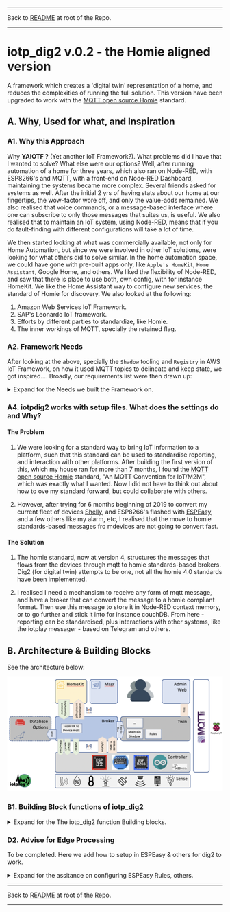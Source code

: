 * * *
Back to [README](../README.md) at root of the Repo. 
* * *
 

# iotp_dig2 v.0.2 - the Homie aligned version

A framework which creates a 'digital twin' representation of a home, and reduces the complexities of running the full solution. This version have been upgraded to work with the [MQTT open source Homie](https://homieiot.github.io) standard.

## A. Why, Used for what, and Inspiration

### A1. Why this Approach

Why **YAIOTF ?** (Yet another IoT Framework?). What problems did I have that I wanted to solve? What else were our options? Well, after running automation of a home for three years, which also ran on Node-RED, with ESP8266's and MQTT, with a front-end on Node-RED Dashboard, maintaining the systems became more complex. Several friends asked for systems as well. After the initial 2 yrs of having stats about our home at our fingertips, the wow-factor wore off, and only the value-adds remained. We also realised that voice commands, or a message-based interface where one can subscribe to only those messages that suites us, is useful. We also realised that to maintain an IoT system, using Node-RED, means that if you do fault-finding with different configurations will take a lot of time.

We then started looking at what was commercially available, not only for Home Automation, but since we were involved in other IoT solutions, were looking for what others did to solve similar. In the home automation space, we could have gone with pre-built apps only, like `Apple's HomeKit`, `Home Assistant`, Google Home, and others. We liked the flexibility of Node-RED, and saw that there is place to use both, own config, with for instance HomeKit. We like the Home Assistant way to configure new services, the standard of Homie for discovery. We also looked at the following:

  1. Amazon Web Services IoT Framework.  
  2. SAP's Leonardo IoT framework.
  3. Efforts by different parties to standardize, like Homie.
  4. The inner workings of MQTT, specially the retained flag.

### A2. Framework Needs

After looking at the above, specially the `Shadow` tooling and `Registry` in AWS IoT Framework, on how it used MQTT topics to delineate and keep state, we got inspired.... Broadly, our requirements list were then drawn up:

<details>
    <summary>Expand for the Needs we built the Framework on.</summary>

|#| Requirement Description |Req. Name|  
|-|-------------------------|-------------------  
|1|A framework, that created definition of the IoT devices, only in one place. |Registry |
|2|A capability where the complexity of receiving, sending, and managing the underlying IoT devices is hidden from the rest of the framework. |Broker |
|3|Standardized messaging symantics, where messages in the framework, and to other building blocks are standardised, to reduce maintenance. | The iotp message protocol |
|4| Retention of the latest-, and previous state of devices, to determine for instance durations between changes in state, thus the 'Digital Twin' of the Devices. | Twin Shadow |
|5| A rules engine, that can watch the states of devices, and take actions based on a severity of the state | Twin Rules Engine |
|6|The ability to plug in other solutions, (which can run in its own space, which will reduce maintenance), only communicating to the rest through mqtt messages, to provide new functionality, without needing to know the underlying protocols of talking to the IoT devices.  |Docker containers talking to 'The Broker'|
|7|A Plug-in to enable Apple HomeKit, where The Broker talks in the Apple HomeKit json format to it, and it talks back to the Broker - and not with the Devices  |HomeKit Node-RED Docker container|

Other solutions can now be 'plugged-in' as well, we are working on a `Messenger` container.

</details>
   

### A4. iotpdig2 works with setup files. What does the settings do and Why?

#### The Problem

1. We were looking for a standard way to bring IoT information to a platform, such that this standard can be used to standardise reporting, and interaction with other platforms. After building the first version of this, which my house ran for more than 7 months, I found the [MQTT open source Homie](https://homieiot.github.io) standard, "An MQTT Convention for IoT/M2M", which was exactly what I wanted. Now I did not have to think out about how to ove my standard forward, but could collaborate with others.

1. However, after trying for 6 months beginning of 2019 to convert my current fleet of devices [Shelly](https://shelly.cloud), and ESP8266's flashed with [ESPEasy](https://espeasy.readthedocs.io/en/latest/), and a few others like my alarm, etc, I realised that the move to homie standards-based messages fro mdevices are not going to convert fast. 

#### The Solution    

1. The homie standard, now at version 4, structures the messages that flows from the devices through mqtt to homie standards-based brokers. Dig2 (for digital twin) attempts to be one, not all the homie 4.0 standards have been implemented.   

1. I realised I need a mechansism to receive any form of mqtt message, and have a broker that can convert the message to a homie compliant format. Then use this message to store it in Node-RED context memory, or to go further and stick it into for instance couchDB. From here - reporting can be standardised, plus interactions with other systems, like the iotplay messager - based on Telegram and others.   


## B. Architecture & Building Blocks

See the architecture below:

![The dig2 Architecture](images/dig2_Architecture.png)



### B1. Building Block functions of iotp_dig2

<details>
    <summary>Expand for the The iotp_dig2 function Building blocks. </summary>

```
1. Application Settings:   
   a. Registry
   b. Rules. (Severity, Action settings)
   c. Config settings

2. In-Memory Settings Lists
   a. Things Registry
   b. Things Shadow  
   c. Others

3. Broker:
   a. to dig2, from controllers (Using the `dig2 iotp` protocol):
      i. Shelly
     ii. espeasy
   b. to controllers, from:
      i. HomeKit
     ii. dig2Msgr (not impl.)
   c. to HomeKit, from dig2 (Using the digsHomeKit protocol):
   d. to CoachDB, from dig2

4. Events Engine:
   a. Prime the Lists:
      i. Registry & Shadow lists
     ii. Display list
   b. Maintain in-memory lists (prune)
   c. On Event arrival:
      i. Update Shadow on Events
     ii. Update Thing events list
   d. Thing inter-Event calculations (DEPRECATED)

5. Rules Engine:
   a. Define Rules (yaml)
   b. Apply rule to event
   c. Update Shadow
   d. Make actions available to other platforms

6. Web Admin Interface:
   a. Things Registry & Controllers
   b. Things Shadow
   c. Things Status. Events, Totals  
   d. Setup.
      i. Severity Grading
     ii. Action Types
    iii. Severity Mapping Rules

7. Testbed. Trigger test events.
```
</details>



### D2. Advise for Edge Processing
To be completed. Here we add how to setup in ESPEasy & others for dig2 to work.

<details>
    <summary>Expand for the assitance on configuring ESPEasy Rules, others.</summary>

#### ESPEasy:
  - To add time to the json object, use **%unixtime%**, remember to x 1000 when the value comes in, to be a JS timestamp object.
  - For instance, to pubish to mqtt from ESP Rules:   

    ```
    Publish iotpDig2,{regId:"Gat-1",
                      val:{CurrentDoorState:1},
                      timestamp:%unixtime%}
    ```

#### Other?

</details>



* * *
Back to [README](../README.md) at root of the Repo. 
* * *
 